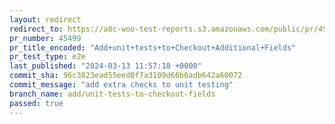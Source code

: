 ```yaml
---
layout: redirect
redirect_to: https://a8c-woo-test-reports.s3.amazonaws.com/public/pr/45499/e2e/index.html
pr_number: 45499
pr_title_encoded: "Add+unit+tests+to+Checkout+Additional+Fields"
pr_test_type: e2e
last_published: "2024-03-13 11:57:18 +0000"
commit_sha: 96c3823ead55eed0f7a3109d66b6adb642a60072
commit_message: "add extra checks to unit testing"
branch_name: add/unit-tests-to-checkout-fields
passed: true
---
```

